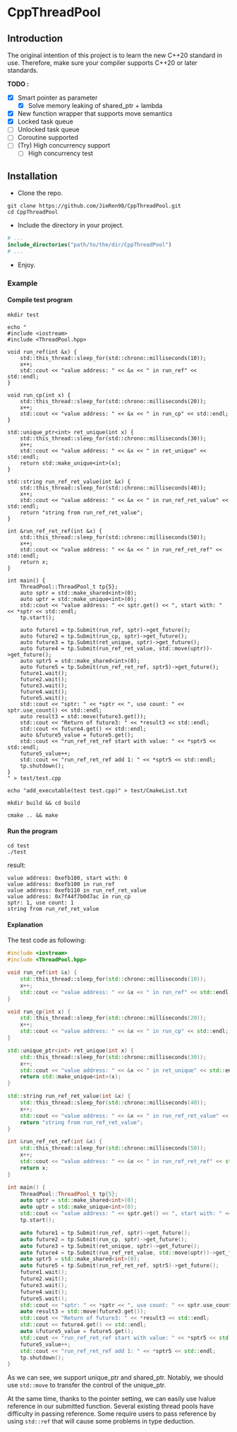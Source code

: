 # CppThreadPool
## Introduction
The original intention of this project is to learn the new C++20 standard in use. Therefore, make sure your compiler supports C++20 or later standards.

**TODO :**
- [x] Smart pointer as parameter
  - [x] Solve memory leaking of shared_ptr + lambda
- [x] New function wrapper that supports move semantics
- [x] Locked task queue
- [ ] Unlocked task queue
- [ ] Coroutine supported
- [ ] (Try) High concurrency support
  - [ ] High concurrency test

[comment]: <> (- [ ] &#40;Maybe&#41; Higher performance smart pointer than shared_ptr)

## Installation
- Clone the repo.
```shell
git clone https://github.com/JieRen98/CppThreadPool.git
cd CppThreadPool
```
- Include the directory in your project.
```cmake
# ...
include_directories("path/to/the/dir/CppThreadPool")
# ...
```
- Enjoy.

### Example
#### Compile test program
```shell
mkdir test

echo "
#include <iostream>
#include <ThreadPool.hpp>

void run_ref(int &x) {
    std::this_thread::sleep_for(std::chrono::milliseconds(10));
    x++;
    std::cout << "value address: " << &x << " in run_ref" << std::endl;
}

void run_cp(int x) {
    std::this_thread::sleep_for(std::chrono::milliseconds(20));
    x++;
    std::cout << "value address: " << &x << " in run_cp" << std::endl;
}

std::unique_ptr<int> ret_unique(int x) {
    std::this_thread::sleep_for(std::chrono::milliseconds(30));
    x++;
    std::cout << "value address: " << &x << " in ret_unique" << std::endl;
    return std::make_unique<int>(x);
}

std::string run_ref_ret_value(int &x) {
    std::this_thread::sleep_for(std::chrono::milliseconds(40));
    x++;
    std::cout << "value address: " << &x << " in run_ref_ret_value" << std::endl;
    return "string from run_ref_ret_value";
}

int &run_ref_ret_ref(int &x) {
    std::this_thread::sleep_for(std::chrono::milliseconds(50));
    x++;
    std::cout << "value address: " << &x << " in run_ref_ret_ref" << std::endl;
    return x;
}

int main() {
    ThreadPool::ThreadPool_t tp{5};
    auto sptr = std::make_shared<int>(0);
    auto uptr = std::make_unique<int>(0);
    std::cout << "value address: " << sptr.get() << ", start with: " << *sptr << std::endl;
    tp.start();

    auto future1 = tp.Submit(run_ref, sptr)->get_future();
    auto future2 = tp.Submit(run_cp, sptr)->get_future();
    auto future3 = tp.Submit(ret_unique, sptr)->get_future();
    auto future4 = tp.Submit(run_ref_ret_value, std::move(uptr))->get_future();
    auto sptr5 = std::make_shared<int>(0);
    auto future5 = tp.Submit(run_ref_ret_ref, sptr5)->get_future();
    future1.wait();
    future2.wait();
    future3.wait();
    future4.wait();
    future5.wait();
    std::cout << "sptr: " << *sptr << ", use count: " << sptr.use_count() << std::endl;
    auto result3 = std::move(future3.get());
    std::cout << "Return of future3: " << *result3 << std::endl;
    std::cout << future4.get() << std::endl;
    auto &future5_value = future5.get();
    std::cout << "run_ref_ret_ref start with value: " << *sptr5 << std::endl;
    future5_value++;
    std::cout << "run_ref_ret_ref add 1: " << *sptr5 << std::endl;
    tp.shutdown();
}
" > test/test.cpp

echo "add_executable(test test.cpp)" > test/CmakeList.txt

mkdir build && cd build

cmake .. && make
```

#### Run the program
```shell
cd test
./test
```
result:
```
value address: 0xefb100, start with: 0
value address: 0xefb100 in run_ref
value address: 0xefb110 in run_ref_ret_value
value address: 0x7f44f7b0d7ac in run_cp
sptr: 1, use count: 1
string from run_ref_ret_value
```

#### Explanation
The test code as following:
```c++
#include <iostream>
#include <ThreadPool.hpp>

void run_ref(int &x) {
    std::this_thread::sleep_for(std::chrono::milliseconds(10));
    x++;
    std::cout << "value address: " << &x << " in run_ref" << std::endl;
}

void run_cp(int x) {
    std::this_thread::sleep_for(std::chrono::milliseconds(20));
    x++;
    std::cout << "value address: " << &x << " in run_cp" << std::endl;
}

std::unique_ptr<int> ret_unique(int x) {
    std::this_thread::sleep_for(std::chrono::milliseconds(30));
    x++;
    std::cout << "value address: " << &x << " in ret_unique" << std::endl;
    return std::make_unique<int>(x);
}

std::string run_ref_ret_value(int &x) {
    std::this_thread::sleep_for(std::chrono::milliseconds(40));
    x++;
    std::cout << "value address: " << &x << " in run_ref_ret_value" << std::endl;
    return "string from run_ref_ret_value";
}

int &run_ref_ret_ref(int &x) {
    std::this_thread::sleep_for(std::chrono::milliseconds(50));
    x++;
    std::cout << "value address: " << &x << " in run_ref_ret_ref" << std::endl;
    return x;
}

int main() {
    ThreadPool::ThreadPool_t tp{5};
    auto sptr = std::make_shared<int>(0);
    auto uptr = std::make_unique<int>(0);
    std::cout << "value address: " << sptr.get() << ", start with: " << *sptr << std::endl;
    tp.start();

    auto future1 = tp.Submit(run_ref, sptr)->get_future();
    auto future2 = tp.Submit(run_cp, sptr)->get_future();
    auto future3 = tp.Submit(ret_unique, sptr)->get_future();
    auto future4 = tp.Submit(run_ref_ret_value, std::move(uptr))->get_future();
    auto sptr5 = std::make_shared<int>(0);
    auto future5 = tp.Submit(run_ref_ret_ref, sptr5)->get_future();
    future1.wait();
    future2.wait();
    future3.wait();
    future4.wait();
    future5.wait();
    std::cout << "sptr: " << *sptr << ", use count: " << sptr.use_count() << std::endl;
    auto result3 = std::move(future3.get());
    std::cout << "Return of future3: " << *result3 << std::endl;
    std::cout << future4.get() << std::endl;
    auto &future5_value = future5.get();
    std::cout << "run_ref_ret_ref start with value: " << *sptr5 << std::endl;
    future5_value++;
    std::cout << "run_ref_ret_ref add 1: " << *sptr5 << std::endl;
    tp.shutdown();
}
```

As we can see, we support unique_ptr and shared_ptr. Notably, we should use `std::move` to transfer the control of the unique_ptr.

At the same time, thanks to the pointer setting, we can easily use lvalue reference in our submitted function.
Several existing thread pools have difficulty in passing reference. Some require users to pass reference by using `std::ref` that will cause some problems in type deduction.
